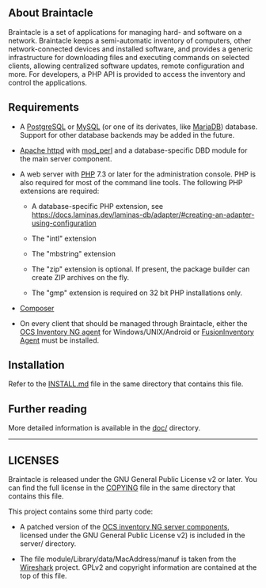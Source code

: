 <!--
Copying and distribution of this file, with or without modification,
are permitted in any medium without royalty provided the copyright
notice and this notice are preserved. This file is offered as-is,
without any warranty.
-->

About Braintacle
----------------

Braintacle is a set of applications for managing hard- and software on a
network. Braintacle keeps a semi-automatic inventory of computers, other
network-connected devices and installed software, and provides a generic
infrastructure for downloading files and executing commands on selected clients,
allowing centralized software updates, remote configuration and more. For
developers, a PHP API is provided to access the inventory and control the
applications.


Requirements
------------

- A [PostgreSQL](https://postgresql.org) or [MySQL](https://www.mysql.com) (or one of its derivates, like [MariaDB](https://mariadb.org)) database.
  Support for other database backends may be added in the future.

- [Apache httpd](http://httpd.apache.org) with [mod_perl](https://perl.apache.org) and a database-specific DBD module for the
  main server component.

- A web server with [PHP](https://php.net) 7.3 or later for the administration
  console. PHP is also required for most of the command line tools. The following
  PHP extensions are required:

  - A database-specific PHP extension, see
    https://docs.laminas.dev/laminas-db/adapter/#creating-an-adapter-using-configuration

  - The "intl" extension

  - The "mbstring" extension

  - The "zip" extension is optional. If present, the package builder can create ZIP
    archives on the fly.

  - The "gmp" extension is required on 32 bit PHP installations only.

- [Composer](https://getcomposer.org/)

- On every client that should be managed through Braintacle, either the
  [OCS Inventory NG agent](https://github.com/OCSInventory-NG/) for Windows/UNIX/Android or
  [FusionInventory Agent](http://www.fusioninventory.org/documentation/agent/installation/)
  must be installed.


Installation
------------

Refer to the [INSTALL.md](INSTALL.md) file in the same directory that contains
this file.


Further reading
---------------

More detailed information is available in the [doc/](doc) directory.


--------
LICENSES
--------

Braintacle is released under the GNU General Public License v2 or later. You can
find the full license in the [COPYING](COPYING) file in the same directory that
contains this file.

This project contains some third party code:

- A patched version of the [OCS inventory NG server
  components](https://www.ocsinventory-ng.org/), licensed under the GNU General
  Public License v2) is included in the server/ directory.

- The file module/Library/data/MacAddress/manuf is taken from the
  [Wireshark](https://wireshark.org) project. GPLv2 and copyright information are
  contained at the top of this file.
